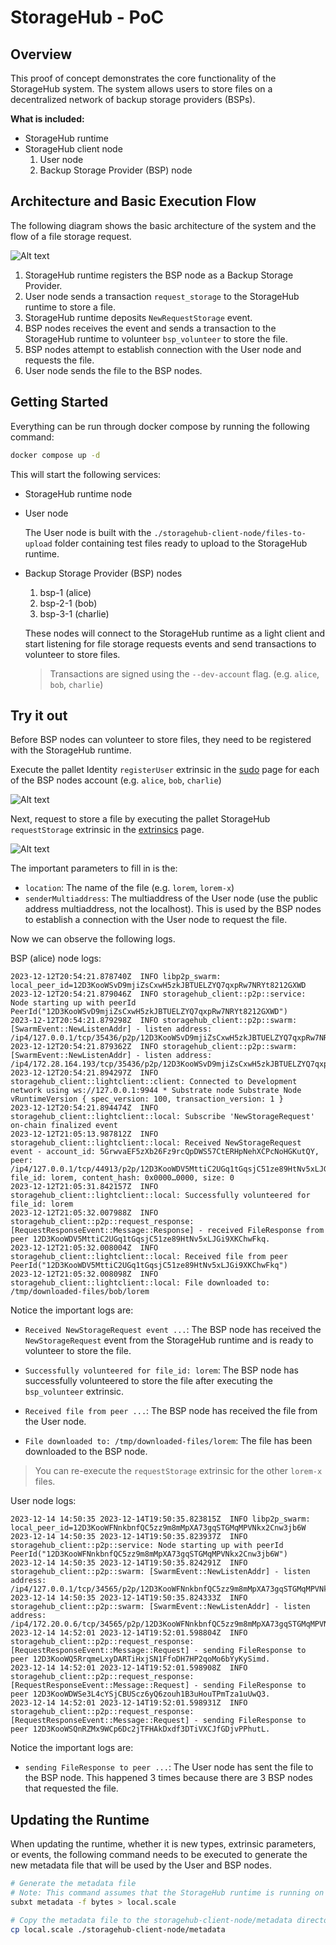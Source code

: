 # StorageHub - PoC

## Overview

This proof of concept demonstrates the core functionality of the StorageHub system. The system allows users to store files on a decentralized network of backup storage providers (BSPs).

**What is included:**

- StorageHub runtime
- StorageHub client node
    1. User node
    2. Backup Storage Provider (BSP) node

## Architecture and Basic Execution Flow

The following diagram shows the basic architecture of the system and the flow of a file storage request.

![Alt text](./assets/architecture.png)

1. StorageHub runtime registers the BSP node as a Backup Storage Provider.
2. User node sends a transaction `request_storage` to the StorageHub runtime to store a file.
3. StorageHub runtime deposits `NewRequestStorage` event.
4. BSP nodes receives the event and sends a transaction to the StorageHub runtime to volunteer `bsp_volunteer` to store the file.
5. BSP nodes attempt to establish connection with the User node and requests the file.
6. User node sends the file to the BSP nodes.

## Getting Started

Everything can be run through docker compose by running the following command:

```bash
docker compose up -d
```

This will start the following services:

- StorageHub runtime node
- User node

    The User node is built with the `./storagehub-client-node/files-to-upload` folder containing test files ready to upload to the StorageHub runtime.

- Backup Storage Provider (BSP) nodes

    1. bsp-1 (alice)
    2. bsp-2-1 (bob)
    3. bsp-3-1 (charlie)

    These nodes will connect to the StorageHub runtime as a light client and start listening for file storage requests events and send transactions to volunteer to store files.

    > Transactions are signed using the `--dev-account` flag. (e.g. `alice`, `bob`, `charlie`)

## Try it out

Before BSP nodes can volunteer to store files, they need to be registered with the StorageHub runtime.

Execute the pallet Identity `registerUser` extrinsic in the [sudo](https://polkadot.js.org/apps/#/sudo) page for each of the BSP nodes account (e.g. `alice`, `bob`, `charlie`)

![Alt text](./assets/sudo-register-user.png)

Next, request to store a file by executing the pallet StorageHub `requestStorage` extrinsic in the [extrinsics](https://polkadot.js.org/apps/#/extrinsics) page.

![Alt text](./assets/request-file.png)

The important parameters to fill in is the:

- `location`: The name of the file (e.g. `lorem`, `lorem-x`)
- `senderMultiaddress`: The multiaddress of the User node (use the public address multiaddress, not the localhost). This is used by the BSP nodes to establish a connection with the User node to request the file.

Now we can observe the following logs.

BSP (alice) node logs:

```log
2023-12-12T20:54:21.878740Z  INFO libp2p_swarm: local_peer_id=12D3KooWSvD9mjiZsCxwH5zkJBTUELZYQ7qxpRw7NRYt8212GXWD
2023-12-12T20:54:21.879046Z  INFO storagehub_client::p2p::service: Node starting up with peerId PeerId("12D3KooWSvD9mjiZsCxwH5zkJBTUELZYQ7qxpRw7NRYt8212GXWD")
2023-12-12T20:54:21.879298Z  INFO storagehub_client::p2p::swarm: [SwarmEvent::NewListenAddr] - listen address: /ip4/127.0.0.1/tcp/35436/p2p/12D3KooWSvD9mjiZsCxwH5zkJBTUELZYQ7qxpRw7NRYt8212GXWD
2023-12-12T20:54:21.879362Z  INFO storagehub_client::p2p::swarm: [SwarmEvent::NewListenAddr] - listen address: /ip4/172.28.164.193/tcp/35436/p2p/12D3KooWSvD9mjiZsCxwH5zkJBTUELZYQ7qxpRw7NRYt8212GXWD
2023-12-12T20:54:21.894297Z  INFO storagehub_client::lightclient::client: Connected to Development network using ws://127.0.0.1:9944 * Substrate node Substrate Node vRuntimeVersion { spec_version: 100, transaction_version: 1 }
2023-12-12T20:54:21.894474Z  INFO storagehub_client::lightclient::local: Subscribe 'NewStorageRequest' on-chain finalized event
2023-12-12T21:05:13.987812Z  INFO storagehub_client::lightclient::local: Received NewStorageRequest event - account_id: 5GrwvaEF5zXb26Fz9rcQpDWS57CtERHpNehXCPcNoHGKutQY, peer: /ip4/127.0.0.1/tcp/44913/p2p/12D3KooWDV5MttiC2UGq1tGqsjC51ze89HtNv5xLJGi9XKChwFkq, file_id: lorem, content_hash: 0x0000…0000, size: 0
2023-12-12T21:05:31.842157Z  INFO storagehub_client::lightclient::local: Successfully volunteered for file_id: lorem
2023-12-12T21:05:32.007988Z  INFO storagehub_client::p2p::request_response: [RequestResponseEvent::Message::Response] - received FileResponse from peer 12D3KooWDV5MttiC2UGq1tGqsjC51ze89HtNv5xLJGi9XKChwFkq.
2023-12-12T21:05:32.008004Z  INFO storagehub_client::lightclient::local: Received file from peer PeerId("12D3KooWDV5MttiC2UGq1tGqsjC51ze89HtNv5xLJGi9XKChwFkq")
2023-12-12T21:05:32.008098Z  INFO storagehub_client::lightclient::local: File downloaded to: /tmp/downloaded-files/bob/lorem
```

Notice the important logs are:

- `Received NewStorageRequest event ...`: The BSP node has received the `NewStorageRequest` event from the StorageHub runtime and is ready to volunteer to store the file.

- `Successfully volunteered for file_id: lorem`: The BSP node has successfully volunteered to store the file after executing the `bsp_volunteer` extrinsic.

- `Received file from peer ...`: The BSP node has received the file from the User node.

- `File downloaded to: /tmp/downloaded-files/lorem`: The file has been downloaded to the BSP node.

> You can re-execute the `requestStorage` extrinsic for the other `lorem-x` files.

User node logs:

```log
2023-12-14 14:50:35 2023-12-14T19:50:35.823815Z  INFO libp2p_swarm: local_peer_id=12D3KooWFNnkbnfQC5zz9m8mMpXA73gqSTGMqMPVNkx2Cnw3jb6W
2023-12-14 14:50:35 2023-12-14T19:50:35.823937Z  INFO storagehub_client::p2p::service: Node starting up with peerId PeerId("12D3KooWFNnkbnfQC5zz9m8mMpXA73gqSTGMqMPVNkx2Cnw3jb6W")
2023-12-14 14:50:35 2023-12-14T19:50:35.824291Z  INFO storagehub_client::p2p::swarm: [SwarmEvent::NewListenAddr] - listen address: /ip4/127.0.0.1/tcp/34565/p2p/12D3KooWFNnkbnfQC5zz9m8mMpXA73gqSTGMqMPVNkx2Cnw3jb6W
2023-12-14 14:50:35 2023-12-14T19:50:35.824333Z  INFO storagehub_client::p2p::swarm: [SwarmEvent::NewListenAddr] - listen address: /ip4/172.20.0.6/tcp/34565/p2p/12D3KooWFNnkbnfQC5zz9m8mMpXA73gqSTGMqMPVNkx2Cnw3jb6W
2023-12-14 14:52:01 2023-12-14T19:52:01.598804Z  INFO storagehub_client::p2p::request_response: [RequestResponseEvent::Message::Request] - sending FileResponse to peer 12D3KooWQ5RrqmeLxyDARTiHxjSN1FfoDH7HP2qoMo6bYyKySimd.
2023-12-14 14:52:01 2023-12-14T19:52:01.598908Z  INFO storagehub_client::p2p::request_response: [RequestResponseEvent::Message::Request] - sending FileResponse to peer 12D3KooWDWSe3L4cYSjCBUScz6yQ6zouh1B3uHouTPmTza1uUwQ3.
2023-12-14 14:52:01 2023-12-14T19:52:01.598931Z  INFO storagehub_client::p2p::request_response: [RequestResponseEvent::Message::Request] - sending FileResponse to peer 12D3KooWSQnRZMx9WCp6Dc2jTFHAkDxdf3DTiVXCJfGDjvPPhutL.
```

Notice the important logs are:

- `sending FileResponse to peer ...`: The User node has sent the file to the BSP node. This happened 3 times because there are 3 BSP nodes that requested the file.

## Updating the Runtime

When updating the runtime, whether it is new types, extrinsic parameters, or events, the following command needs to be executed to generate the new metadata file that will be used by the User and BSP nodes.

```bash
# Generate the metadata file
# Note: This command assumes that the StorageHub runtime is running on port 9944 and connects to localhost by default.
subxt metadata -f bytes > local.scale

# Copy the metadata file to the storagehub-client-node/metadata directory
cp local.scale ./storagehub-client-node/metadata
```
